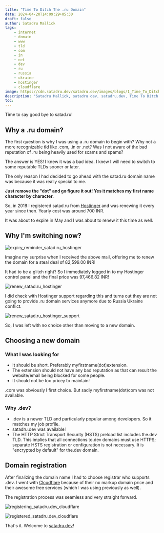 ```yaml
---
title: "Time To Ditch The .ru Domain"
date: 2024-04-20T14:09:29+05:30
draft: false
author: Satadru Mallick
tags:
    - internet
    - domain
    - www
    - tld
    - com
    - in
    - net
    - dev
    - ru
    - russia
    - ukraine
    - hostinger
    - cloudflare
image: https://cdn.satadru.dev/satadru.dev/images/blogs/1_Time_To_Ditch_The_.ru_Domain/thumbnail.webp
description: "Satadru Mallick, satadru dev, satadru.dev, Time To Ditch The .ru Domain"
toc:
---
```


Time to say good bye to satad.ru!

## Why a .ru domain?
The first question is why I was using a .ru domain to begin with? Why not a more recognizable tld like .com, .in or .net? Was I not aware of the bad reputation of .ru being heavily used for scams and spams?

The answer is YES! I knew it was a bad idea. I knew I will need to switch to some reputable TLDs sooner or later.

The only reason I had decided to go ahead with the satad.ru domain name was because it was really special to me.

**Just remove the "dot" and go figure it out! Yes it matches my first name character by character.**

So, in 2018 I registered satad.ru from [Hostinger](https://www.hostinger.in/) and was renewing it every year since then. Yearly cost was around 700 INR.

It was about to expire in May and I was about to renew it this time as well.

## Why I'm switching now?

![expiry_reminder_satad.ru_hostinger](https://cdn.satadru.dev/satadru.dev/images/blogs/1_Time_To_Ditch_The_.ru_Domain/expiry_reminder_satad.ru_hostinger.webp)

Imagine my surprise when I received the above mail, offering me to renew the domain for a steal deal of 82,599.00 INR!

It had to be a glitch right? So I immediately logged in to my Hostinger control panel and the final price was 97,466.82 INR!

![renew_satad.ru_hostinger](https://cdn.satadru.dev/satadru.dev/images/blogs/1_Time_To_Ditch_The_.ru_Domain/renew_satad.ru_hostinger.webp)

I did check with Hostinger support regarding this and turns out they are not going to provide .ru domain services anymore due to Russia Ukraine conflict.

![renew_satad.ru_hostinger_support](https://cdn.satadru.dev/satadru.dev/images/blogs/1_Time_To_Ditch_The_.ru_Domain/renew_satad.ru_hostinger_support.webp)

So, I was left with no choice other than moving to a new domain.

## Choosing a new domain

### What I was looking for

- It should be short. Preferably myfirstname(dot)extension.
- The extension should not have any bad reputation as that can result the website/email being blocked for some people.
- It should not be too pricey to maintain!

.com was obviously I first choice. But sadly myfirstname(dot)com was not available. 

### Why .dev?

- .dev is a newer TLD and particularly popular among developers. So it matches my job profile.
- satadru.dev was available!
- The HTTP Strict Transport Security (HSTS) preload list includes the.dev TLD. This implies that all connections to.dev domains must use HTTPS; separate HSTS registration or configuration is not necessary. It is "encrypted by default" for the.dev domain.

## Domain registration

After finalizing the domain name I had to choose registrar who supports .dev. I went with [Cloudflare](https://www.cloudflare.com/) because of their no markup domain price and their awesome free services (which I was using previously as well).

The registration process was seamless and very straight forward.

![registering_satadru.dev_cloudflare](https://cdn.satadru.dev/satadru.dev/images/blogs/1_Time_To_Ditch_The_.ru_Domain/registering_satadru.dev_cloudflare.webp)

![registered_satadru.dev_cloudflare](https://cdn.satadru.dev/satadru.dev/images/blogs/1_Time_To_Ditch_The_.ru_Domain/registered_satadru.dev_cloudflare.webp)

That's it. Welcome to [satadru.dev](https://satadru.dev/)!